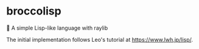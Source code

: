 # broccolisp
🥦 A simple Lisp-like language with raylib

The initial implementation follows Leo's tutorial at https://www.lwh.jp/lisp/.